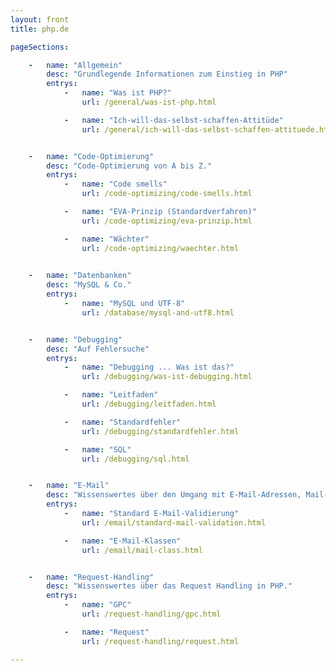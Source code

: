 ```yaml
---
layout: front
title: php.de

pageSections:

    -   name: "Allgemein"
        desc: "Grundlegende Informationen zum Einstieg in PHP"
        entrys:
            -   name: "Was ist PHP?"
                url: /general/was-ist-php.html

            -   name: "Ich-will-das-selbst-schaffen-Attitüde"
                url: /general/ich-will-das-selbst-schaffen-attituede.html


    -   name: "Code-Optimierung"
        desc: "Code-Optimierung von A bis Z."
        entrys:
            -   name: "Code smells"
                url: /code-optimizing/code-smells.html

            -   name: "EVA-Prinzip (Standardverfahren)"
                url: /code-optimizing/eva-prinzip.html

            -   name: "Wächter"
                url: /code-optimizing/waechter.html
                

    -   name: "Datenbanken"
        desc: "MySQL & Co."
        entrys:
            -   name: "MySQL und UTF-8"
                url: /database/mysql-and-utf8.html


    -   name: "Debugging"
        desc: "Auf Fehlersuche"
        entrys:
            -   name: "Debugging ... Was ist das?"
                url: /debugging/was-ist-debugging.html

            -   name: "Leitfaden"
                url: /debugging/leitfaden.html

            -   name: "Standardfehler"
                url: /debugging/standardfehler.html

            -   name: "SQL"
                url: /debugging/sql.html


    -   name: "E-Mail"
        desc: "Wissenswertes über den Umgang mit E-Mail-Adressen, Mail-Servern, und Mailer-Klassen."
        entrys:
            -   name: "Standard E-Mail-Validierung"
                url: /email/standard-mail-validation.html

            -   name: "E-Mail-Klassen"
                url: /email/mail-class.html


    -   name: "Request-Handling"
        desc: "Wissenswertes über das Request Handling in PHP."
        entrys:
            -   name: "GPC"
                url: /request-handling/gpc.html

            -   name: "Request"
                url: /request-handling/request.html

---
```

